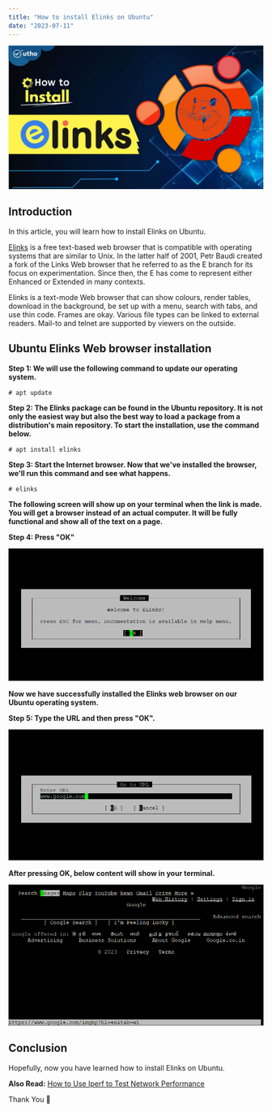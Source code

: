 ```yaml
---
title: "How to install Elinks on Ubuntu"
date: "2023-07-11"
---
```


![How to install Elinks on Ubuntu](images/How-to-install-Elinks-on-Ubuntu-1024x576.jpg)

## Introduction

In this article, you will learn how to install Elinks on Ubuntu.

[Elinks](https://en.wikipedia.org/wiki/ELinks) is a free text-based web browser that is compatible with operating systems that are similar to Unix. In the latter half of 2001, Petr Baudi created a fork of the Links Web browser that he referred to as the E branch for its focus on experimentation. Since then, the E has come to represent either Enhanced or Extended in many contexts.

Elinks is a text-mode Web browser that can show colours, render tables, download in the background, be set up with a menu, search with tabs, and use thin code. Frames are okay. Various file types can be linked to external readers. Mail-to and telnet are supported by viewers on the outside.

## Ubuntu Elinks Web browser installation

**Step 1: We will use the following command to update our operating system.**

```
# apt update

```

**Step 2: The Elinks package can be found in the Ubuntu repository. It is not only the easiest way but also the best way to load a package from a distribution's main repository. To start the installation, use the command below.**

```
# apt install elinks

```

**Step 3: Start the Internet browser. Now that we've installed the browser, we'll run this command and see what happens.**

```
# elinks

```

**The following screen will show up on your terminal when the link is made. You will get a browser instead of an actual computer. It will be fully functional and show all of the text on a page.**

**Step 4: Press "OK"**

![How to install Elinks on Ubuntu](images/1-30.png)

**Now we have successfully installed the Elinks web browser on our Ubuntu operating system.**

**Step 5: Type the URL and then press "OK".**

![How to install Elinks on Ubuntu](images/2-23.png)

**After pressing OK, below content will show in your terminal.**

![install Elinks on Ubuntu](images/image-1209.png)

## Conclusion

Hopefully, now you have learned how to install Elinks on Ubuntu.

**Also Read:** [How to Use Iperf to Test Network Performance](https://utho.com/docs/tutorial/how-to-use-iperf-to-test-network-performance/)

Thank You 🙂
